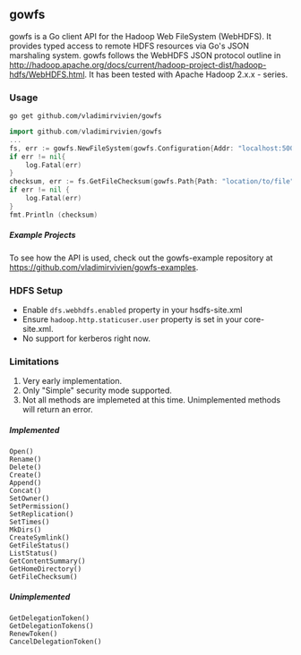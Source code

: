 ## gowfs 
gowfs is a Go client API for the Hadoop Web FileSystem (WebHDFS).  It provides typed access to remote HDFS resources via Go's JSON marshaling system.  gowfs follows the WebHDFS JSON protocol outline in  http://hadoop.apache.org/docs/current/hadoop-project-dist/hadoop-hdfs/WebHDFS.html.  It has been tested with Apache Hadoop 2.x.x - series.

### Usage
```
go get github.com/vladimirvivien/gowfs
```
``` go
import github.com/vladimirvivien/gowfs
...
fs, err := gowfs.NewFileSystem(gowfs.Configuration{Addr: "localhost:50070", User: "hdfs"})
if err != nil{
	log.Fatal(err)
}
checksum, err := fs.GetFileChecksum(gowfs.Path{Path: "location/to/file"})
if err != nil {
	log.Fatal(err)
}
fmt.Println (checksum)
```
##### Example Projects
To see how the API is used, check out the gowfs-example repository at https://github.com/vladimirvivien/gowfs-examples.

### HDFS Setup
* Enable `dfs.webhdfs.enabled` property in your hsdfs-site.xml 
* Ensure `hadoop.http.staticuser.user` property is set in your core-site.xml.
* No support for kerberos right now.


### Limitations
1. Very early implementation.
2. Only "Simple" security mode supported.
3. Not all methods are implemeted at this time.
   Unimplemented methods will return an error.

##### Implemented
```
Open()
Rename()
Delete()
Create()
Append()
Concat()
SetOwner()
SetPermission()
SetReplication()
SetTimes()
MkDirs()
CreateSymlink()
GetFileStatus()
ListStatus()
GetContentSummary()
GetHomeDirectory()
GetFileChecksum()
```

##### Unimplemented
```
GetDelegationToken()
GetDelegationTokens()
RenewToken()
CancelDelegationToken()
```
